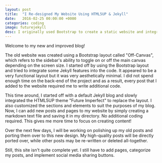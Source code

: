 ```yaml
---
layout: post
title:  "I Re-designed My Website Using HTML5UP & Jekyll"
date:   2016-02-25 00:00:00 +0000
categories: coding
image: futurejekyll
desc: I originally used Bootstrap to create a static website and integrated a few Jekyll features into the code. This time around, I've created a fully functional Jekyll blog with the HTML5UP theme "Future Imperfect".
---
```

Welcome to my new and improved blog!

The old website was created using a Bootstrap layout called "Off-Canvas", which refers to the sidebar's ability to toggle on or off the main canvas depending on the screen size. I started off by using the Bootstrap layout and tried to integrate some Jekyll features into the code. It appeared to be a very functional layout but it was very aesthetically minimal. I did not spend enough time on the back-end of the project and as a result, every post that I added to the website required me to write additional code.

This time around, I started off with a default Jekyll blog and slowly integrated the HTML5UP theme "Future Imperfect" to replace the layout. I also customized the sections and elements to suit the purposes of my blog. Now, I can add new posts and pages to my website by simply creating a markdown text file and saving it in my directory. No additional coding required. This gives me more time to focus on creating content!

Over the next few days, I will be working on polishing up my old posts and porting them over to this new design. My high-quality posts will be directly ported over, while other posts may be re-written or deleted all-together.

Still, this site isn't quite complete yet. I still have to add pages, categorize my posts, and implement social media sharing buttons.